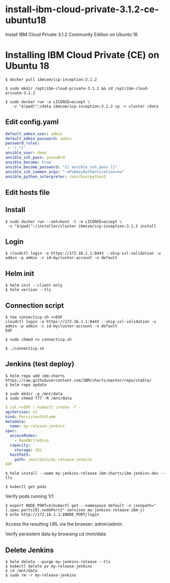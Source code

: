 # install-ibm-cloud-private-3.1.2-ce-ubuntu18
Install IBM Cloud Private 3.1.2 Community Edition on Ubuntu 18

# Installing IBM Cloud Private (CE) on Ubuntu 18

```console
$ docker pull ibmcom/icp-inception:3.1.2
```
```console
$ sudo mkdir /opt/ibm-cloud-private-3.1.2 && cd /opt/ibm-cloud-private-3.1.2

$ sudo docker run -e LICENSE=accept \
   -v "$(pwd)":/data ibmcom/icp-inception:3.1.2 cp -r cluster /data
```

## Edit config.yaml
```yaml
default_admin_user: admin
default_admin_password: admin
password_rules:
 - '(.*)'
ansible_user: demo
ansible_ssh_pass: passw0rd
ansible_become: true
ansible_become_password: "{{ ansible_ssh_pass }}"
ansible_ssh_common_args: "-oPubkeyAuthentication=no"
ansible_python_interpreter: /usr/bin/python3
```

## Edit hosts file

## Install
```console
$ sudo docker run --net=host -t -e LICENSE=accept \
 -v "$(pwd)":/installer/cluster ibmcom/icp-inception:3.1.2 install
 ```
 ## Login
 ```console
$ cloudctl login -a https://172.16.1.1:8443 --skip-ssl-validation -u admin -p admin -c id-mycluster-account -n default
```
## Helm init
```console
$ helm init --client-only
$ helm version --tls
```
## Connection script
```console
$ tee connecticp.sh <<EOF
cloudctl login -a https://172.16.1.1:8443 --skip-ssl-validation -u admin -p admin -c id-mycluster-account -n default
EOF

$ sudo chmod +x connecticp.sh

$ ./connecticp.sh
```
## Jenkins (test deploy)
```console
$ helm repo add ibm-charts https://raw.githubusercontent.com/IBM/charts/master/repo/stable/
$ helm repo update
```
```console
$ sudo mkdir -p /mnt/data
$ sudo chmod 777 -R /mnt/data
```
```yaml
$ cat <<EOF | kubectl create -f -
apiVersion: v1
kind: PersistentVolume
metadata:
  name: my-release-jenkins
spec:
  accessModes:
    - ReadWriteOnce
  capacity:
    storage: 1Gi
  hostPath:
    path: /mnt/data/my-release-jenkins
EOF
```
```console
$ helm install --name my-jenkins-release ibm-charts/ibm-jenkins-dev --tls
```
```console
$ kubectl get pods
```
Verify pods running 1/1
```console
$ export NODE_PORT=$(kubectl get --namespace default -o jsonpath="{.spec.ports[0].nodePort}" services my-jenkins-release-ibm-j)
$ echo http://172.16.1.1:$NODE_PORT/login
```
Access the resulting URL via the browser: admin/admin

Verify persistent data by browsing cd /mnt/data

## Delete Jenkins
```console
$ helm delete --purge my-jenkins-release --tls
$ kubectl delete pv my-release-jenkins
$ cd /mnt/data
$ sudo rm -r my-release-jenkins
```
